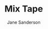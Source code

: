 ---
title: "Mix Tape"
author: "Jane Sanderson"
isbn: "1787631923"
isbn13: "9781787631922"
rating: "3"
publisher: "Bantam Press"
pages: "416"
publishYear: "2020"
read: "2020"
goodreads_id: "45298339"
language: "en"
---
